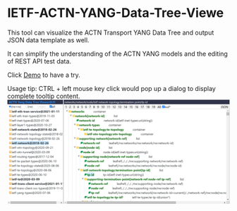 # IETF-ACTN-YANG-Data-Tree-Viewe
This tool can visualize the ACTN Transport YANG Data Tree and output JSON data template as well.

It can simplify the understanding of the ACTN YANG models and the editing of REST API test data.

Click <a href="https://john-sunjun.github.io/IETF-ACTN-YANG-Data-Tree-Viewer/jsy-viewer/jsy-view.html">Demo</a> to have a try. 

Usage tip: CTRL + left mouse key click would pop up a dialog to display complete tooltip content. 
<img src="https://github.com/john-sunjun/IETF-ACTN-YANG-Data-Tree-Viewer/blob/main/screenshot.png">
